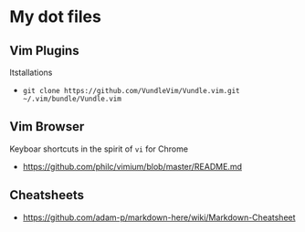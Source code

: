 # My dot files

## Vim Plugins

Itstallations

* `git clone https://github.com/VundleVim/Vundle.vim.git ~/.vim/bundle/Vundle.vim`

## Vim Browser

Keyboar shortcuts in the spirit of `vi` for Chrome

* https://github.com/philc/vimium/blob/master/README.md

## Cheatsheets

* https://github.com/adam-p/markdown-here/wiki/Markdown-Cheatsheet
